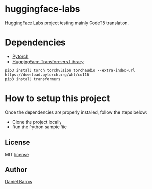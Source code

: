 # huggingface-labs

[HuggingFace](https://huggingface.co/) Labs project testing mainly CodeT5 translation.

# Dependencies

- [Pytorch](https://pytorch.org/get-started/locally/)
- [HuggingFace Transformers Library](https://huggingface.co/docs/transformers/installation)

```console
pip3 install torch torchvision torchaudio --extra-index-url https://download.pytorch.org/whl/cu116
pip3 install transformers
```

# How to setup this project

Once the dependencies are properly installed, follow the steps below:

- Clone the project locally
- Run the Python sample file

## License

MIT [license](https://github.com/dbarros1979/huggingface-labs/blob/master/LICENSE)

## Author

[Daniel Barros](https://github.com/dbarros1979)